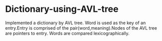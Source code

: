 # Dictionary-using-AVL-tree
Implemented a dictionary by AVL tree. Word is used as the key of an entry.Entry is comprised of the pair(word,meaning).Nodes of the AVL tree are pointers to entry. Words are compared lexicographically.
